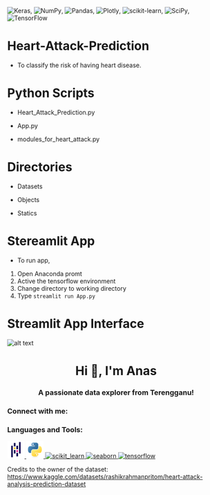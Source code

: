 ![Keras](https://img.shields.io/badge/Keras-%23D00000.svg?style=for-the-badge&logo=Keras&logoColor=white), ![NumPy](https://img.shields.io/badge/numpy-%23013243.svg?style=for-the-badge&logo=numpy&logoColor=white), 	![Pandas](https://img.shields.io/badge/pandas-%23150458.svg?style=for-the-badge&logo=pandas&logoColor=white), ![Plotly](https://img.shields.io/badge/Plotly-%233F4F75.svg?style=for-the-badge&logo=plotly&logoColor=white), ![scikit-learn](https://img.shields.io/badge/scikit--learn-%23F7931E.svg?style=for-the-badge&logo=scikit-learn&logoColor=white), ![SciPy](https://img.shields.io/badge/SciPy-%230C55A5.svg?style=for-the-badge&logo=scipy&logoColor=%white), 	![TensorFlow](https://img.shields.io/badge/TensorFlow-%23FF6F00.svg?style=for-the-badge&logo=TensorFlow&logoColor=white)

# Heart-Attack-Prediction
  * To classify the risk of having heart disease.

# Python Scripts
  * Heart_Attack_Prediction.py

  * App.py
  
  * modules_for_heart_attack.py

# Directories

  * Datasets

  * Objects
  
  * Statics

# Stereamlit App
  * To run app,
   1. Open Anaconda promt
   2. Active the tensorflow environment
   3. Change directory to working directory
   4. Type `streamlit run App.py`
 
# Streamlit App Interface

![alt text](https://github.com/[Anashafi07]/[Heart-Attack-Prediction]/blob/[branch]/image.jpg?raw=true)

<h1 align="center">Hi 👋, I'm Anas</h1>
<h3 align="center">A passionate data explorer from Terengganu!</h3>

<h3 align="left">Connect with me:</h3>
<p align="left">
</p>

<h3 align="left">Languages and Tools:</h3>
<p align="left"> <a href="https://pandas.pydata.org/" target="_blank" rel="noreferrer"> <img src="https://raw.githubusercontent.com/devicons/devicon/2ae2a900d2f041da66e950e4d48052658d850630/icons/pandas/pandas-original.svg" alt="pandas" width="40" height="40"/> </a> <a href="https://www.python.org" target="_blank" rel="noreferrer"> <img src="https://raw.githubusercontent.com/devicons/devicon/master/icons/python/python-original.svg" alt="python" width="40" height="40"/> </a> <a href="https://scikit-learn.org/" target="_blank" rel="noreferrer"> <img src="https://upload.wikimedia.org/wikipedia/commons/0/05/Scikit_learn_logo_small.svg" alt="scikit_learn" width="40" height="40"/> </a> <a href="https://seaborn.pydata.org/" target="_blank" rel="noreferrer"> <img src="https://seaborn.pydata.org/_images/logo-mark-lightbg.svg" alt="seaborn" width="40" height="40"/> </a> <a href="https://www.tensorflow.org" target="_blank" rel="noreferrer"> <img src="https://www.vectorlogo.zone/logos/tensorflow/tensorflow-icon.svg" alt="tensorflow" width="40" height="40"/> </a> </p>


Credits to the owner of the dataset:
https://www.kaggle.com/datasets/rashikrahmanpritom/heart-attack-analysis-prediction-dataset
